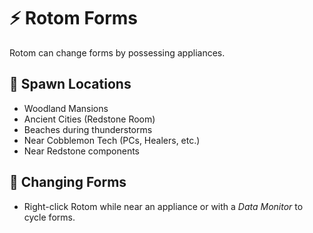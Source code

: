 # ⚡ Rotom Forms

Rotom can change forms by possessing appliances.

## 📍 Spawn Locations

- Woodland Mansions
- Ancient Cities (Redstone Room)
- Beaches during thunderstorms
- Near Cobblemon Tech (PCs, Healers, etc.)
- Near Redstone components

## 🔄 Changing Forms

- Right-click Rotom while near an appliance or with a _Data Monitor_ to cycle forms.